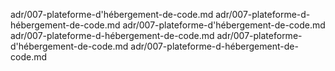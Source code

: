 adr/007-plateforme-d'hébergement-de-code.md
adr/007-plateforme-d-hébergement-de-code.md
adr/007-plateforme-d'hébergement-de-code.md
adr/007-plateforme-d-hébergement-de-code.md
adr/007-plateforme-d'hébergement-de-code.md
adr/007-plateforme-d-hébergement-de-code.md
